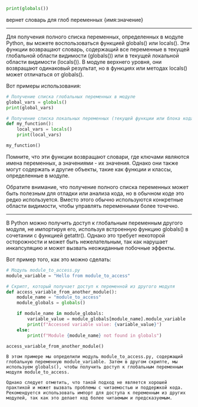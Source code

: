```python
print(globals())
```
вернет словарь для глоб переменных {имя:значение}

--------------------

Для получения полного списка переменных, определенных в модуле Python, вы можете воспользоваться функцией globals() или locals(). Эти функции возвращают словарь, содержащий все переменные в текущей глобальной области видимости (globals()) или в текущей локальной области видимости (locals()). В модуле верхнего уровня, они возвращают одинаковый результат, но в функциях или методах locals() может отличаться от globals().

Вот примеры использования:
```python
# Получение списка глобальных переменных в модуле
global_vars = globals()
print(global_vars)

# Получение списка локальных переменных (текущей функции или блока кода)
def my_function():
    local_vars = locals()
    print(local_vars)

my_function()
```

Помните, что эти функции возвращают словари, где ключами являются имена переменных, а значениями - их значения. Однако они также могут содержать и другие объекты, такие как функции и классы, определенные в модуле.

Обратите внимание, что получение полного списка переменных может быть полезным для отладки или анализа кода, но в обычном коде это редко используется. Вместо этого обычно используются конкретные области видимости, чтобы управлять переменными более точечно.

-----------------------
В Python можно получить доступ к глобальным переменным другого модуля, не импортируя его, используя встроенную функцию globals() в сочетании с функцией getattr(). Однако это требует некоторой осторожности и может быть нежелательным, так как нарушает инкапсуляцию и может вызвать неожиданные побочные эффекты.

Вот пример того, как это можно сделать:

```python
# Модуль module_to_access.py
module_variable = "Hello from module_to_access"

# Скрипт, который получает доступ к переменной из другого модуля
def access_variable_from_another_module():
    module_name = "module_to_access"
    module_globals = globals()

    if module_name in module_globals:
        variable_value = module_globals[module_name].module_variable
        print(f"Accessed variable value: {variable_value}")
    else:
        print(f"Module {module_name} not found in globals")

access_variable_from_another_module()
```
    В этом примере мы определили модуль module_to_access.py, содержащий глобальную переменную module_variable. Затем в другом скрипте, мы используем globals(), чтобы получить доступ к глобальным переменным модуля module_to_access.

    Однако следует отметить, что такой подход не является хорошей практикой и может вызвать проблемы с читаемостью и поддержкой кода. Рекомендуется использовать импорт для доступа к переменным из других модулей, так как это делает код более читаемым и предсказуемым.

